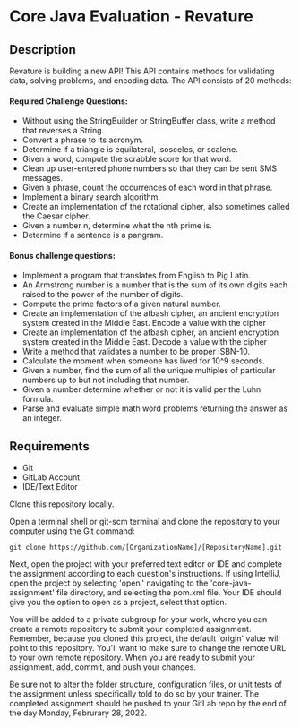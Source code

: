 # Core Java Evaluation - Revature

## Description

Revature is building a new API! This API contains methods for validating data, 
solving problems, and encoding data. The API consists of 20 methods:

#### Required Challenge Questions:
* Without using the StringBuilder or StringBuffer class, write a method that reverses a String.
* Convert a phrase to its acronym.
* Determine if a triangle is equilateral, isosceles, or scalene. 
* Given a word, compute the scrabble score for that word.
* Clean up user-entered phone numbers so that they can be sent SMS messages.
* Given a phrase, count the occurrences of each word in that phrase.
* Implement a binary search algorithm.
* Create an implementation of the rotational cipher, also sometimes called the Caesar cipher.
* Given a number n, determine what the nth prime is.
* Determine if a sentence is a pangram.

#### Bonus challenge questions:
* Implement a program that translates from English to Pig Latin.
* An Armstrong number is a number that is the sum of its own digits each raised to the power of the number of digits.
* Compute the prime factors of a given natural number.
* Create an implementation of the atbash cipher, an ancient encryption system created in the Middle East. Encode a value with the cipher
* Create an implementation of the atbash cipher, an ancient encryption system created in the Middle East. Decode a value with the cipher
* Write a method that validates a number to be proper ISBN-10.
* Calculate the moment when someone has lived for 10^9 seconds.
* Given a number, find the sum of all the unique multiples of particular numbers up to but not including that number.
* Given a number determine whether or not it is valid per the Luhn formula.
* Parse and evaluate simple math word problems returning the answer as an integer.

## Requirements
* Git
* GitLab Account
* IDE/Text Editor

Clone this repository locally. 

Open a terminal shell or git-scm terminal and clone the repository to your computer using the Git command:
	
	git clone https://github.com/[OrganizationName]/[RepositoryName].git

Next, open the project with your preferred text editor or IDE and complete the assignment according to each question's instructions. If using IntelliJ, open the project by selecting 'open,' navigating to the 'core-java-assignment' file directory, and selecting the pom.xml file. Your IDE should give you the option to open as a project, select that option.


You will be added to a private subgroup for your work, where you can create a remote repository to submit your completed assignment. Remember, because you cloned this project, the default 'origin' value will point to this repository. You'll want to make sure to change the remote URL to your own remote repository.  When you are ready to submit your assignment, add, commit, and push your changes. 

Be sure not to alter the folder structure, configuration files, or unit tests of the assignment unless specifically told to do so by your trainer. The completed assignment should be pushed to your GitLab repo by the end of the day Monday, Februrary 28, 2022.